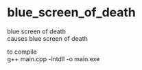 # blue_screen_of_death
blue screen of death  
causes blue screen of death  

to compile  
g++ main.cpp -lntdll -o main.exe  
